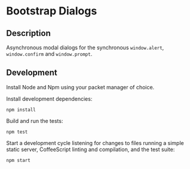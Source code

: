 Bootstrap Dialogs
=================

Description
-----------

Asynchronous modal dialogs for the synchronous `window.alert`, `window.confirm`
and `window.prompt`.

Development
-----------

Install Node and Npm using your packet manager of choice.

Install development dependencies:

    npm install

Build and run the tests:

    npm test

Start a development cycle listening for changes to files running a simple
static server, CoffeeScript linting and compilation, and the test suite:

    npm start
